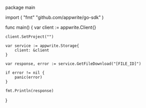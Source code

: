 package main

import (
    "fmt"
    "github.com/appwrite/go-sdk"
)

func main() {
    var client := appwrite.Client{}

    client.SetProject("")

    var service := appwrite.Storage{
        client: &client
    }

    var response, error := service.GetFileDownload("[FILE_ID]")

    if error != nil {
        panic(error)
    }

    fmt.Println(response)
}
